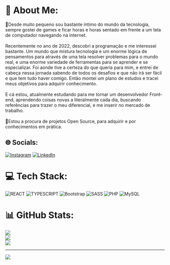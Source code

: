 # 💫 About Me:
🔭Desde muito pequeno sou bastante íntimo do mundo da tecnologia, sempre gostei de games e ficar horas e horas sentado em frente a um tela de computador navegando na internet.<br><br>Recentemente no ano de 2022, descobri a programação e me interessei bastante. Um mundo que mistura tecnologia e um enorme lógica de pensamentos para através de uma tela resolver problemas para o mundo real, e uma enorme variedade de ferramentas para se aprender e se especializar. Foi aonde tive a certeza do que queria para mim, e entrei de cabeça nessa jornada sabendo de todos os desafios e que não irá ser fácil e que tem tudo haver comigo. Então montei um plano de estudos e tracei meus objetivos para adquirir conhecimento.<br><br>E cá estou, atualmente estudando para me tornar um desenvolvedor Front-end, aprendendo coisas novas a literalmente cada dia, buscando referências para trazer o meu diferencial, e me inserir no mercado de trabalho.<br><br>👯Estou a procura de projetos Open Source, para adquirir e por conhecimentos em prática.


## 🌐 Socials:
[![Instagram](https://img.shields.io/badge/Instagram-%23E4405F.svg?logo=Instagram&logoColor=white)](https://instagram.com/Msouza_022) [![LinkedIn](https://img.shields.io/badge/LinkedIn-%230077B5.svg?logo=linkedin&logoColor=white)](https://linkedin.com/in/https://www.linkedin.com/in/matheus-souza-87336723a/) 

# 💻 Tech Stack:
![REACT](https://img.shields.io/badge/React-20232A?style=for-the-badge&logo=react&logoColor=61DAFB)
![TYPESCRIPT](https://img.shields.io/badge/TypeScript-007ACC?style=for-the-badge&logo=typescript&logoColor=white)
![Bootstrap](https://img.shields.io/badge/bootstrap-%23563D7C.svg?style=for-the-badge&logo=bootstrap&logoColor=white)
![SASS](https://img.shields.io/badge/SASS-hotpink.svg?style=for-the-badge&logo=SASS&logoColor=white) 
![PHP](https://img.shields.io/badge/php-%23777BB4.svg?style=for-the-badge&logo=php&logoColor=white) 
![MySQL](https://img.shields.io/badge/mysql-%2300f.svg?style=for-the-badge&logo=mysql&logoColor=white)

# 📊 GitHub Stats:
![](https://github-readme-stats.vercel.app/api?username=Mth-dev022&theme=dracula&hide_border=false&include_all_commits=false&count_private=false)<br/>
![](https://github-readme-streak-stats.herokuapp.com/?user=Mth-dev022&theme=dracula&hide_border=false)<br/>
![](https://github-readme-stats.vercel.app/api/top-langs/?username=Mth-dev022&theme=dracula&hide_border=false&include_all_commits=false&count_private=false&layout=compact)

---
[![](https://visitcount.itsvg.in/api?id=Mth-dev022&icon=0&color=0)](https://visitcount.itsvg.in)

<!-- Proudly created with GPRM ( https://gprm.itsvg.in ) -->
